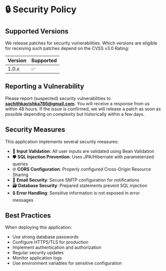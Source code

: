 # 🔒 Security Policy

## Supported Versions

We release patches for security vulnerabilities. Which versions are eligible for receiving such patches depend on the CVSS v3.0 Rating:

| Version | Supported          |
| ------- | ------------------ |
| 1.0.x   | ✅ |

## Reporting a Vulnerability

Please report (suspected) security vulnerabilities to **[sachithkavishka786@gmail.com](mailto:sachithkavishka786@gmail.com)**. You will receive a response from us within 48 hours. If the issue is confirmed, we will release a patch as soon as possible depending on complexity but historically within a few days.

## Security Measures

This application implements several security measures:

- 🔐 **Input Validation**: All user inputs are validated using Bean Validation
- 🛡️ **SQL Injection Prevention**: Uses JPA/Hibernate with parameterized queries
- 🌐 **CORS Configuration**: Properly configured Cross-Origin Resource Sharing
- 📧 **Email Security**: Secure SMTP configuration for notifications
- 🗃️ **Database Security**: Prepared statements prevent SQL injection
- 🔒 **Error Handling**: Sensitive information is not exposed in error messages

## Best Practices

When deploying this application:

- Use strong database passwords
- Configure HTTPS/TLS for production
- Implement authentication and authorization
- Regular security updates
- Monitor application logs
- Use environment variables for sensitive configuration